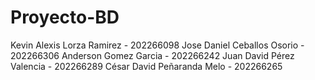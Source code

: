 # Proyecto-BD
Kevin Alexis Lorza Ramirez - 202266098
Jose Daniel Ceballos Osorio - 202266306
Anderson Gomez Garcia - 202266242
Juan David Pérez Valencia - 202266289
César David Peñaranda Melo - 202266265
